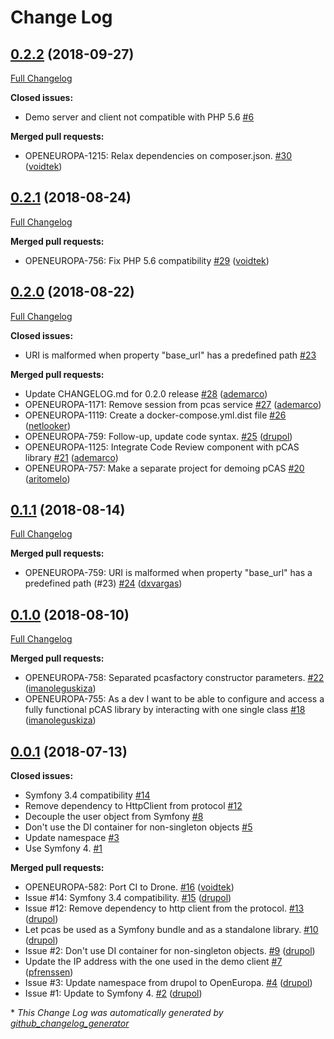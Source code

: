 # Change Log

## [0.2.2](https://github.com/openeuropa/pcas/tree/0.2.2) (2018-09-27)
[Full Changelog](https://github.com/openeuropa/pcas/compare/0.2.1...0.2.2)

**Closed issues:**

- Demo server and client not compatible with PHP 5.6 [\#6](https://github.com/openeuropa/pcas/issues/6)

**Merged pull requests:**

-  OPENEUROPA-1215: Relax dependencies on composer.json. [\#30](https://github.com/openeuropa/pcas/pull/30) ([voidtek](https://github.com/voidtek))

## [0.2.1](https://github.com/openeuropa/pcas/tree/0.2.1) (2018-08-24)
[Full Changelog](https://github.com/openeuropa/pcas/compare/0.2.0...0.2.1)

**Merged pull requests:**

- OPENEUROPA-756: Fix PHP 5.6 compatibility [\#29](https://github.com/openeuropa/pcas/pull/29) ([voidtek](https://github.com/voidtek))

## [0.2.0](https://github.com/openeuropa/pcas/tree/0.2.0) (2018-08-22)
[Full Changelog](https://github.com/openeuropa/pcas/compare/0.1.1...0.2.0)

**Closed issues:**

- URI is malformed when property "base\_url" has a predefined path [\#23](https://github.com/openeuropa/pcas/issues/23)

**Merged pull requests:**

- Update CHANGELOG.md for 0.2.0 release [\#28](https://github.com/openeuropa/pcas/pull/28) ([ademarco](https://github.com/ademarco))
- OPENEUROPA-1171: Remove session from pcas service [\#27](https://github.com/openeuropa/pcas/pull/27) ([ademarco](https://github.com/ademarco))
- OPENEUROPA-1119: Create a docker-compose.yml.dist file [\#26](https://github.com/openeuropa/pcas/pull/26) ([netlooker](https://github.com/netlooker))
- OPENEUROPA-759: Follow-up, update code syntax. [\#25](https://github.com/openeuropa/pcas/pull/25) ([drupol](https://github.com/drupol))
- OPENEUROPA-1125: Integrate Code Review component with pCAS library [\#21](https://github.com/openeuropa/pcas/pull/21) ([ademarco](https://github.com/ademarco))
- OPENEUROPA-757: Make a separate project for demoing pCAS [\#20](https://github.com/openeuropa/pcas/pull/20) ([aritomelo](https://github.com/aritomelo))

## [0.1.1](https://github.com/openeuropa/pcas/tree/0.1.1) (2018-08-14)
[Full Changelog](https://github.com/openeuropa/pcas/compare/0.1.0...0.1.1)

**Merged pull requests:**

- OPENEUROPA-759: URI is malformed when property "base\_url" has a predefined path \(\#23\) [\#24](https://github.com/openeuropa/pcas/pull/24) ([dxvargas](https://github.com/dxvargas))

## [0.1.0](https://github.com/openeuropa/pcas/tree/0.1.0) (2018-08-10)
[Full Changelog](https://github.com/openeuropa/pcas/compare/0.0.1...0.1.0)

**Merged pull requests:**

- OPENEUROPA-758: Separated pcasfactory constructor parameters. [\#22](https://github.com/openeuropa/pcas/pull/22) ([imanoleguskiza](https://github.com/imanoleguskiza))
- OPENEUROPA-755: As a dev I want to be able to configure and access a fully functional pCAS library by interacting with one single class [\#18](https://github.com/openeuropa/pcas/pull/18) ([imanoleguskiza](https://github.com/imanoleguskiza))

## [0.0.1](https://github.com/openeuropa/pcas/tree/0.0.1) (2018-07-13)
**Closed issues:**

- Symfony 3.4 compatibility [\#14](https://github.com/openeuropa/pcas/issues/14)
- Remove dependency to HttpClient from protocol [\#12](https://github.com/openeuropa/pcas/issues/12)
- Decouple the user object from Symfony [\#8](https://github.com/openeuropa/pcas/issues/8)
- Don't use the DI container for non-singleton objects [\#5](https://github.com/openeuropa/pcas/issues/5)
- Update namespace [\#3](https://github.com/openeuropa/pcas/issues/3)
- Use Symfony 4. [\#1](https://github.com/openeuropa/pcas/issues/1)

**Merged pull requests:**

- OPENEUROPA-582: Port CI to Drone.  [\#16](https://github.com/openeuropa/pcas/pull/16) ([voidtek](https://github.com/voidtek))
- Issue \#14: Symfony 3.4 compatibility. [\#15](https://github.com/openeuropa/pcas/pull/15) ([drupol](https://github.com/drupol))
- Issue \#12: Remove dependency to http client from the protocol. [\#13](https://github.com/openeuropa/pcas/pull/13) ([drupol](https://github.com/drupol))
- Let pcas be used as a Symfony bundle and as a standalone library. [\#10](https://github.com/openeuropa/pcas/pull/10) ([drupol](https://github.com/drupol))
- Issue \#2: Don't use DI container for non-singleton objects. [\#9](https://github.com/openeuropa/pcas/pull/9) ([drupol](https://github.com/drupol))
- Update the IP address with the one used in the demo client [\#7](https://github.com/openeuropa/pcas/pull/7) ([pfrenssen](https://github.com/pfrenssen))
- Issue \#3: Update namespace from drupol to OpenEuropa. [\#4](https://github.com/openeuropa/pcas/pull/4) ([drupol](https://github.com/drupol))
- Issue \#1: Update to Symfony 4. [\#2](https://github.com/openeuropa/pcas/pull/2) ([drupol](https://github.com/drupol))



\* *This Change Log was automatically generated by [github_changelog_generator](https://github.com/skywinder/Github-Changelog-Generator)*